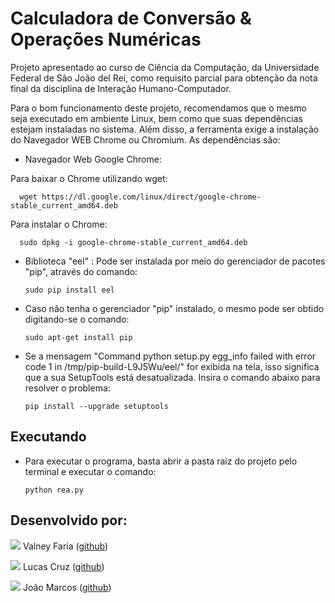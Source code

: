 # Calculadora de Conversão & Operações Numéricas
Projeto apresentado ao curso de Ciência da Computação, da
Universidade Federal de São João del Rei, como requisito parcial 
para obtenção da nota final da disciplina de Interação Humano-Computador.

Para o bom funcionamento deste projeto, recomendamos que o mesmo seja executado em ambiente Linux, bem como que suas dependências estejam instaladas no sistema. Além disso, a ferramenta exige a instalação do Navegador WEB Chrome ou Chromium.
As dependências são:
- Navegador Web Google Chrome:

Para baixar o Chrome utilizando wget:
		
      wget https://dl.google.com/linux/direct/google-chrome-stable_current_amd64.deb
	
Para instalar o Chrome:
        
      sudo dpkg -i google-chrome-stable_current_amd64.deb

- Biblioteca "eel" : Pode ser instalada por meio do gerenciador de pacotes "pip", através do comando:

      sudo pip install eel
 
- Caso não tenha o gerenciador "pip" instalado, o mesmo pode ser obtido digitando-se o comando:

      sudo apt-get install pip

- Se a mensagem "Command python setup.py egg_info failed with error code 1 in /tmp/pip-build-L9J5Wu/eel/" for exibida na tela, isso significa que a sua SetupTools está desatualizada. Insira o comando abaixo para resolver o problema:

      pip install --upgrade setuptools

## Executando
- Para executar o programa, basta abrir a pasta raiz do projeto pelo terminal e executar o comando:

      python rea.py
      


## Desenvolvido por:
![](https://github.com/ValneyFaria.png?size=100)
Valney Faria ([github](https://github.com/ValneyFaria))

![](https://github.com/Lucasgscruz.png?size=100)
Lucas Cruz ([github](https://github.com/lucasgscruz))

![](https://github.com/jmoszx.png?size=100)
João Marcos ([github](https://github.com/jmoszx))
